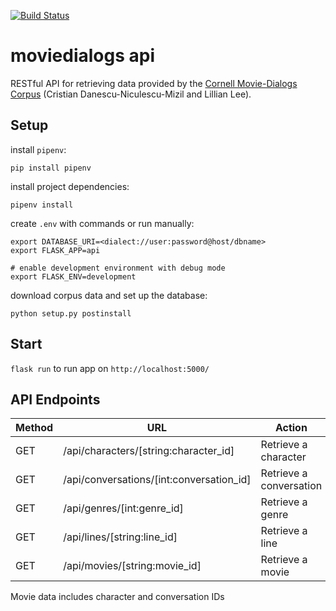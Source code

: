 [![Build Status](https://travis-ci.com/dornheimer/moviedialogs_db.svg?branch=master)](https://travis-ci.com/dornheimer/moviedialogs_db)

# moviedialogs api

RESTful API for retrieving data provided by the [Cornell Movie-Dialogs Corpus](www.cs.cornell.edu/~cristian/Cornell_Movie-Dialogs_Corpus.html) (Cristian Danescu-Niculescu-Mizil and Lillian Lee).

## Setup

install `pipenv`:

    pip install pipenv

install project dependencies:

    pipenv install

create `.env` with commands or run manually:

    export DATABASE_URI=<dialect://user:password@host/dbname>
    export FLASK_APP=api

    # enable development environment with debug mode
    export FLASK_ENV=development

download corpus data and set up the database:

    python setup.py postinstall

## Start

`flask run` to run app on `http://localhost:5000/`

## API Endpoints

|Method | URL | Action |
|-------|-----|--------|
|GET    | /api/characters/[string:character_id] | Retrieve a character |
|GET    | /api/conversations/[int:conversation_id] | Retrieve a conversation |
|GET    | /api/genres/[int:genre_id] | Retrieve a genre |
|GET    | /api/lines/[string:line_id] | Retrieve a line |
|GET    | /api/movies/[string:movie_id] | Retrieve a movie |

Movie data includes character and conversation IDs
